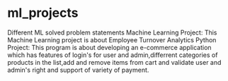 # ml_projects
Different ML solved problem statements
Machine Learning Project:
 This Machine Learning project is about Employee Turnover Analytics
 Python Project:
 This program is about developing an e-commerce application which has features of login's for user and admin,differrent
 categories of products in the list,add and remove items from cart and validate user and admin's right and support of variety of payment.


 
